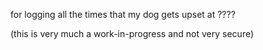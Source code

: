 for logging all the times that my dog gets upset at ????

(this is very much a work-in-progress and not very secure)
